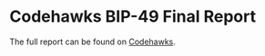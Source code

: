 # Codehawks BIP-49 Final Report

The full report can be found on [Codehawks](https://codehawks.cyfrin.io/c/2024-05-Beanstalk-3/results?lt=contest&page=1&sc=reward&sj=reward&t=report).
